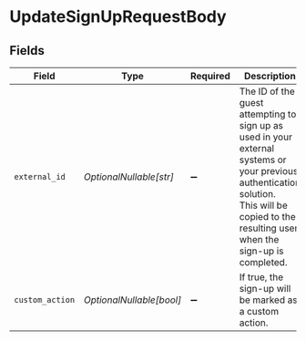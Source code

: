 # UpdateSignUpRequestBody


## Fields

| Field                                                                                                                                                                                         | Type                                                                                                                                                                                          | Required                                                                                                                                                                                      | Description                                                                                                                                                                                   | Example                                                                                                                                                                                       |
| --------------------------------------------------------------------------------------------------------------------------------------------------------------------------------------------- | --------------------------------------------------------------------------------------------------------------------------------------------------------------------------------------------- | --------------------------------------------------------------------------------------------------------------------------------------------------------------------------------------------- | --------------------------------------------------------------------------------------------------------------------------------------------------------------------------------------------- | --------------------------------------------------------------------------------------------------------------------------------------------------------------------------------------------- |
| `external_id`                                                                                                                                                                                 | *OptionalNullable[str]*                                                                                                                                                                       | :heavy_minus_sign:                                                                                                                                                                            | The ID of the guest attempting to sign up as used in your external systems or your previous authentication solution.<br/>This will be copied to the resulting user when the sign-up is completed. | ext_id_7890abcdef123456                                                                                                                                                                       |
| `custom_action`                                                                                                                                                                               | *OptionalNullable[bool]*                                                                                                                                                                      | :heavy_minus_sign:                                                                                                                                                                            | If true, the sign-up will be marked as a custom action.                                                                                                                                       | false                                                                                                                                                                                         |